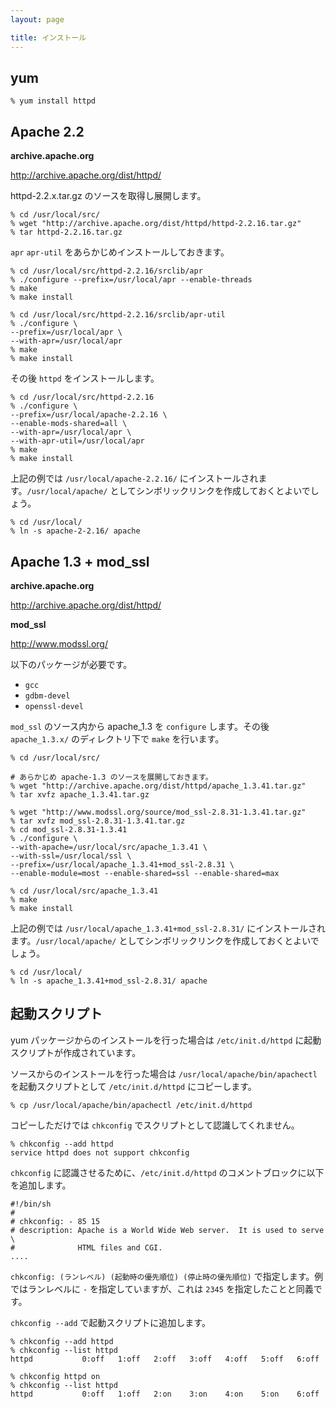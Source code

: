 ```yaml
---
layout: page

title: インストール
---
```


## yum

    % yum install httpd


## Apache 2.2

**archive.apache.org**

<http://archive.apache.org/dist/httpd/>

httpd-2.2.x.tar.gz のソースを取得し展開します。

    % cd /usr/local/src/
    % wget "http://archive.apache.org/dist/httpd/httpd-2.2.16.tar.gz"
    % tar httpd-2.2.16.tar.gz

`apr` `apr-util` をあらかじめインストールしておきます。

    % cd /usr/local/src/httpd-2.2.16/srclib/apr
    % ./configure --prefix=/usr/local/apr --enable-threads
    % make
    % make install

    % cd /usr/local/src/httpd-2.2.16/srclib/apr-util
    % ./configure \
    --prefix=/usr/local/apr \
    --with-apr=/usr/local/apr
    % make
    % make install

その後 `httpd` をインストールします。

    % cd /usr/local/src/httpd-2.2.16
    % ./configure \
    --prefix=/usr/local/apache-2.2.16 \
    --enable-mods-shared=all \
    --with-apr=/usr/local/apr \
    --with-apr-util=/usr/local/apr
    % make
    % make install

上記の例では `/usr/local/apache-2.2.16/` にインストールされます。`/usr/local/apache/` としてシンボリックリンクを作成しておくとよいでしょう。

    % cd /usr/local/
    % ln -s apache-2-2.16/ apache


## Apache 1.3 + mod_ssl

**archive.apache.org**

<http://archive.apache.org/dist/httpd/>

**mod_ssl**

<http://www.modssl.org/>

以下のパッケージが必要です。

* `gcc`
* `gdbm-devel`
* `openssl-devel`

`mod_ssl` のソース内から apache_1.3 を `configure` します。その後 `apache_1.3.x/` のディレクトリ下で `make` を行います。

    % cd /usr/local/src/

    # あらかじめ apache-1.3 のソースを展開しておきます。
    % wget "http://archive.apache.org/dist/httpd/apache_1.3.41.tar.gz"
    % tar xvfz apache_1.3.41.tar.gz

    % wget "http://www.modssl.org/source/mod_ssl-2.8.31-1.3.41.tar.gz"
    % tar xvfz mod_ssl-2.8.31-1.3.41.tar.gz
    % cd mod_ssl-2.8.31-1.3.41
    % ./configure \
    --with-apache=/usr/local/src/apache_1.3.41 \
    --with-ssl=/usr/local/ssl \
    --prefix=/usr/local/apache_1.3.41+mod_ssl-2.8.31 \
    --enable-module=most --enable-shared=ssl --enable-shared=max

    % cd /usr/local/src/apache_1.3.41
    % make
    % make install

上記の例では `/usr/local/apache_1.3.41+mod_ssl-2.8.31/` にインストールされます。`/usr/local/apache/` としてシンボリックリンクを作成しておくとよいでしょう。

    % cd /usr/local/
    % ln -s apache_1.3.41+mod_ssl-2.8.31/ apache


## 起動スクリプト

yum パッケージからのインストールを行った場合は `/etc/init.d/httpd` に起動スクリプトが作成されています。

ソースからのインストールを行った場合は `/usr/local/apache/bin/apachectl` を起動スクリプトとして `/etc/init.d/httpd` にコピーします。

    % cp /usr/local/apache/bin/apachectl /etc/init.d/httpd

コピーしただけでは `chkconfig` でスクリプトとして認識してくれません。

    % chkconfig --add httpd
    service httpd does not support chkconfig

`chkconfig` に認識させるために、`/etc/init.d/httpd` のコメントブロックに以下を追加します。

    #!/bin/sh
    #
    # chkconfig: - 85 15
    # description: Apache is a World Wide Web server.  It is used to serve \
    #              HTML files and CGI.
    ....

`chkconfig: (ランレベル) (起動時の優先順位) (停止時の優先順位)` で指定します。例ではランレベルに `-` を指定していますが、これは `2345` を指定したことと同義です。

`chkconfig --add` で起動スクリプトに追加します。

    % chkconfig --add httpd
    % chkconfig --list httpd
    httpd           0:off   1:off   2:off   3:off   4:off   5:off   6:off

    % chkconfig httpd on
    % chkconfig --list httpd
    httpd           0:off   1:off   2:on    3:on    4:on    5:on    6:off


